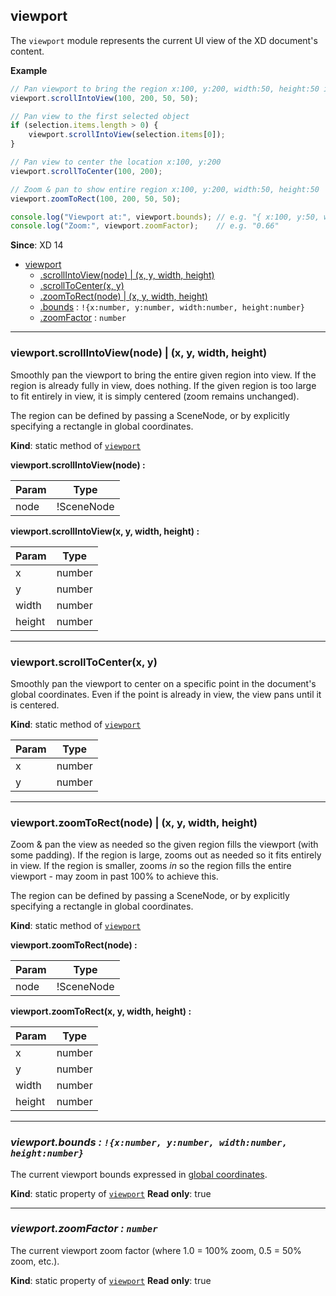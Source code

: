 <a name="module_viewport"></a>

## viewport
The `viewport` module represents the current UI view of the XD document's content.

**Example**
```js
// Pan viewport to bring the region x:100, y:200, width:50, height:50 into view
viewport.scrollIntoView(100, 200, 50, 50);

// Pan view to the first selected object
if (selection.items.length > 0) {
    viewport.scrollIntoView(selection.items[0]);
}

// Pan view to center the location x:100, y:200
viewport.scrollToCenter(100, 200);

// Zoom & pan to show entire region x:100, y:200, width:50, height:50
viewport.zoomToRect(100, 200, 50, 50);

console.log("Viewport at:", viewport.bounds); // e.g. "{ x:100, y:50, width:1400, height:900 }"
console.log("Zoom:", viewport.zoomFactor);    // e.g. "0.66"
```

**Since**: XD 14

* [viewport](#module_viewport)
    * [.scrollIntoView(node) | (x, y, width, height)](#module_viewport-scrollIntoView)
    * [.scrollToCenter(x, y)](#module_viewport-scrollToCenter)
    * [.zoomToRect(node) | (x, y, width, height)](#module_viewport-zoomToRect)
    * [.bounds](#module_viewport-bounds) : `!{x:number, y:number, width:number, height:number}`
    * [.zoomFactor](#module_viewport-zoomFactor) : `number`


* * *

<a name="module_viewport-scrollIntoView"></a>

### viewport.scrollIntoView(node) | (x, y, width, height)
Smoothly pan the viewport to bring the entire given region into view. If the region is already fully in view, does
nothing. If the given region is too large to fit entirely in view, it is simply centered (zoom remains unchanged).

The region can be defined by passing a SceneNode, or by explicitly specifying a rectangle in global coordinates.

**Kind**: static method of [`viewport`](#module_viewport)

**viewport.scrollIntoView(node) :**

| Param | Type |
| --- | --- |
| node | !SceneNode |

**viewport.scrollIntoView(x, y, width, height) :**

| Param | Type |
| --- | --- |
| x | number |
| y | number |
| width | number |
| height | number |


* * *

<a name="module_viewport-scrollToCenter"></a>

### viewport.scrollToCenter(x, y)
Smoothly pan the viewport to center on a specific point in the document's global coordinates. Even if the point is
already in view, the view pans until it is centered.

**Kind**: static method of [`viewport`](#module_viewport)

| Param | Type |
| --- | --- |
| x | number |
| y | number |


* * *

<a name="module_viewport-zoomToRect"></a>

### viewport.zoomToRect(node) | (x, y, width, height)
Zoom & pan the view as needed so the given region fills the viewport (with some padding). If the region is large, zooms
out as needed so it fits entirely in view. If the region is smaller, zooms *in* so the region fills the entire viewport -
may zoom in past 100% to achieve this.

The region can be defined by passing a SceneNode, or by explicitly specifying a rectangle in global coordinates.

**Kind**: static method of [`viewport`](#module_viewport)

**viewport.zoomToRect(node) :**

| Param | Type |
| --- | --- |
| node | !SceneNode |

**viewport.zoomToRect(x, y, width, height) :**

| Param | Type |
| --- | --- |
| x | number |
| y | number |
| width | number |
| height | number |


* * *

<a name="module_viewport-bounds"></a>

### *viewport.bounds : `!{x:number, y:number, width:number, height:number}`*
The current viewport bounds expressed in [global coordinates](/reference/core/coordinate-spaces-and-units/).

**Kind**: static property of [`viewport`](#module_viewport)
**Read only**: true


* * *

<a name="module_viewport-zoomFactor"></a>

### *viewport.zoomFactor : `number`*
The current viewport zoom factor (where 1.0 = 100% zoom, 0.5 = 50% zoom, etc.).

**Kind**: static property of [`viewport`](#module_viewport)
**Read only**: true
